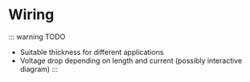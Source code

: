 # Wiring

::: warning TODO
- Suitable thickness for different applications
- Voltage drop depending on length and current (possibly interactive diagram)
:::
